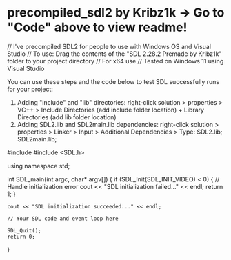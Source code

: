 # precompiled_sdl2 by Kribz1k -> Go to "Code" above to view readme!

// I've precompiled SDL2 for people to use with Windows OS and Visual Studio
// To use: Drag the contents of the "SDL 2.28.2 Premade by Kribz1k" folder to your project directory
// For x64 use
// Tested on Windows 11 using Visual Studio

You can use these steps and the code below to test SDL successfully runs for your project:
1. Adding "include" and "lib" directories: right-click solution > properties > VC++ > Include Directories (add include folder location) + Library Directories (add lib folder location) 
2. Adding SDL2.lib and SDL2main.lib dependencies: right-click solution > properties > Linker > Input > Additional Dependencies > Type: SDL2.lib; SDL2main.lib;

#include <iostream>
#include <SDL.h>

using namespace std;

int SDL_main(int argc, char* argv[])
{
    if (SDL_Init(SDL_INIT_VIDEO) < 0)
    {
        // Handle initialization error
        cout << "SDL initialization failed..." << endl;
        return 1;
    }

    cout << "SDL initialization succeeded..." << endl;

    // Your SDL code and event loop here

    SDL_Quit();
    return 0;
}
